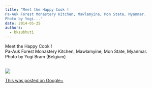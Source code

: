 ```yaml
---
title: "Meet the Happy Cook !
Pa-Auk Forest Monastery Kitchen, Mawlamyine, Mon State, Myanmar.
Photo by Yogi..."
date: 2014-05-25
authors: 
  - bksubhuti
---
```


Meet the Happy Cook !  
Pa-Auk Forest Monastery Kitchen, Mawlamyine, Mon State, Myanmar.  
Photo by Yogi Bram (Belgium)  
﻿

![](https://lh5.googleusercontent.com/-XYTmL1QaOgQ/U4J81vO4KCI/AAAAAAAAJRk/Xqg-eUbcNQg/w506-h750/14%2B-%2B1)

[This was posted on Google+](https://plus.google.com/+BhikkhuSubhuti/posts/N5mM367WQbe)
